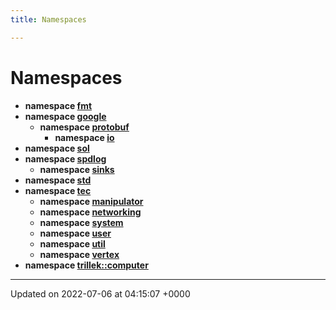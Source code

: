 ```yaml
---
title: Namespaces

---
```


# Namespaces




* **namespace [fmt](/engine/Namespaces/namespacefmt/)** 
* **namespace [google](/engine/Namespaces/namespacegoogle/)** 
    * **namespace [protobuf](/engine/Namespaces/namespacegoogle_1_1protobuf/)** 
        * **namespace [io](/engine/Namespaces/namespacegoogle_1_1protobuf_1_1io/)** 
* **namespace [sol](/engine/Namespaces/namespacesol/)** 
* **namespace [spdlog](/engine/Namespaces/namespacespdlog/)** 
    * **namespace [sinks](/engine/Namespaces/namespacespdlog_1_1sinks/)** 
* **namespace [std](/engine/Namespaces/namespacestd/)** 
* **namespace [tec](/engine/Namespaces/namespacetec/)** 
    * **namespace [manipulator](/engine/Namespaces/namespacetec_1_1manipulator/)** 
    * **namespace [networking](/engine/Namespaces/namespacetec_1_1networking/)** 
    * **namespace [system](/engine/Namespaces/namespacetec_1_1system/)** 
    * **namespace [user](/engine/Namespaces/namespacetec_1_1user/)** 
    * **namespace [util](/engine/Namespaces/namespacetec_1_1util/)** 
    * **namespace [vertex](/engine/Namespaces/namespacetec_1_1vertex/)** 
* **namespace [trillek::computer](/engine/Namespaces/namespacetrillek_1_1computer/)** 



-------------------------------

Updated on 2022-07-06 at 04:15:07 +0000
